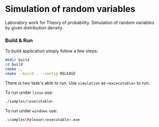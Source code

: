 # Simulation of random variables
Laboratory work for Theory of probability. Simulation of random variables by given distribution density.

### Build & Run
To build application simply follow a few steps:

```bash
mkdir build
cd build
cmake ..
cmake --build . --config RELEASE
```

There is two task's able to run. Use `simulation` as `<excecutable>` to run.

To run under `linux` use:

```bash
./samples/<executable>
```

To run under `windows` use:

```bash
.\samples\Release\<executable>.exe
```
